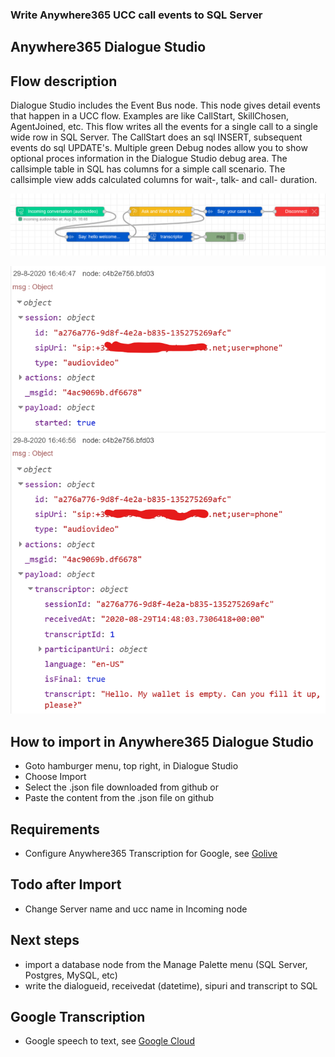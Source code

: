 ### Write Anywhere365 UCC call events to SQL Server
## Anywhere365 Dialogue Studio
## Flow description
Dialogue Studio includes the Event Bus node. This node gives detail events that happen in a UCC flow. Examples are like CallStart, SkillChosen, AgentJoined, etc. This flow writes all the events for a single call to a single wide row in SQL Server. The CallStart does an sql INSERT, subsequent events do sql UPDATE's. Multiple green Debug nodes allow you to show optional proces information in the Dialogue Studio debug area. The callsimple table in SQL has columns for a simple call scenario. The callsimple view adds calculated columns for wait-, talk- and call- duration.

![transcript flow minimal](https://github.com/Anywhere365/DialogueStudioFlows/blob/master/TranscriptTodebug_minimal/resources/a365-ds-transcript-flow-minimal.png?raw=true)

![transcript debug minimal](https://github.com/Anywhere365/DialogueStudioFlows/blob/master/TranscriptTodebug_minimal/resources/a365-ds-transcript-debug-minimal.png?raw=true)

## How to import in Anywhere365 Dialogue Studio
- Goto hamburger menu, top right, in Dialogue Studio
- Choose Import
- Select the .json file downloaded from github  or
- Paste the content from the .json file on github

## Requirements
- Configure Anywhere365 Transcription for Google, see [Golive](https://golive.anywhere365.io/platform_elements/core/scenarios/how_to_configure_transcript.html)

## Todo after Import
- Change Server name and ucc name in Incoming node

## Next steps
- import a database node from the Manage Palette menu (SQL Server, Postgres, MySQL, etc)
- write the dialogueid, receivedat (datetime), sipuri and transcript to SQL

## Google Transcription
- Google speech to text, see [Google Cloud](https://cloud.google.com/speech-to-text)